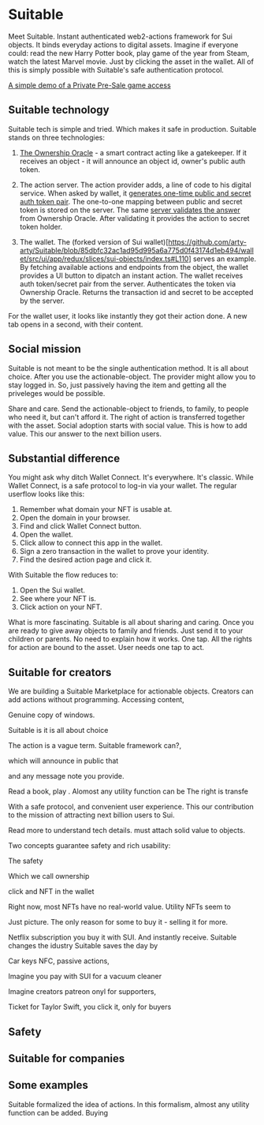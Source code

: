 # Suitable

Meet Suitable. Instant authenticated web2-actions framework for Sui objects. It binds everyday actions to digital assets.
Imagine if everyone could: read the new Harry Potter book, play game of the year from Steam, watch the latest Marvel movie. Just by clicking the asset in the wallet. All of this is simply possible with Suitable's safe authentication protocol.

[A simple demo of a Private Pre-Sale game access](https://www.youtube.com/watch?v=agwS91HOJmk)

## Suitable technology

Suitable tech is simple and tried. Which makes it safe in production. Suitable stands on three technologies:

1. [The Ownership Oracle](https://github.com/arty-arty/Suitable/blob/69219fcc0347743a270a30cea2928c7b770e3bba/contract/sources/action_nft.move#L83) - a smart contract acting like a gatekeeper.
If it receives an object - it will announce an object id, owner's public auth token.

2. The action server. The action provider adds, a line of code to his digital service. When asked by wallet, it [generates one-time public and secret auth token pair](https://github.com/arty-arty/Suitable/blob/69219fcc0347743a270a30cea2928c7b770e3bba/api/actionHandle.js#L42). The one-to-one mapping between public and secret token is stored on the server. The same [server validates the answer](https://github.com/arty-arty/Suitable/blob/69219fcc0347743a270a30cea2928c7b770e3bba/api/actionHandle.js#L68) from Ownership Oracle. After validating it provides the action to secret token holder.

3. The wallet. The (forked version of Sui wallet)[https://github.com/arty-arty/Suitable/blob/85dbfc32ac1ad95d995a6a775d0f43174d1eb494/wallet/src/ui/app/redux/slices/sui-objects/index.ts#L110] serves an example. By fetching available actions and endpoints from the object, the wallet provides a UI button to dipatch an instant action. The wallet receives auth token/secret pair from the server. Authenticates the token via Ownership Oracle. Returns the transaction id and secret to be accepted by the server.

For the wallet user, it looks like instantly they got their action done. A new tab opens in a second, with their content.

## Social mission

Suitable is not meant to be the single authentication method. It is all about choice. After you use the actionable-object. The provider might allow you to stay logged in. So, just passively having the item and getting all the priveleges would be possible.

Share and care. Send the actionable-object to friends, to family, to people who need it, but can't afford it. The right of action is transferred together with the asset. Social adoption starts with social value. This is how to add value. This our answer to the next billion users.

## Substantial difference

You might ask why ditch Wallet Connect. It's everywhere. It's classic.
While Wallet Connect, is a safe protocol to log-in via your wallet. The regular userflow looks like this:

1. Remember what domain your NFT is usable at. 
2. Open the domain in your browser.
3. Find and click Wallet Connect button.
4. Open the wallet.
5. Click allow to connect this app in the wallet.
6. Sign a zero transaction in the wallet to prove your identity.
7. Find the desired action page and click it.

With Suitable the flow reduces to:

1. Open the Sui wallet.
2. See where your NFT is.
3. Click action on your NFT.

What is more fascinating. Suitable is all about sharing and caring. 
Once you are ready to give away objects to family and friends. Just send it to your children or parents. No need to explain how it works. One tap. All the rights for action are bound to the asset. User needs one tap to act.

## Suitable for creators

We are building a Suitable Marketplace for actionable objects. Creators can add actions without programming.
Accessing content,




Genuine copy of windows.

Suitable is it is all about choice


<!-- Share and care by sending to your family. The action is transferred together with the  -->


The action is a vague term. Suitable framework can?, 






which will announce in public that 



and any message note you provide.

Read a book, play  . Alomost any utility function can be
The right is transfe

With a safe protocol, and convenient user experience. This our contribution to the mission of attracting next billion users to Sui. 

Read more to understand tech details.
must attach solid value to objects. 

<!-- It turns the tables by  -->

Two concepts guarantee safety and rich usability:

The safety 

Which we call ownership

click and NFT in the wallet

Right now, most NFTs have no real-world value. Utility NFTs seem to 

Just picture. The only reason for some to buy it - selling it for more.


Netflix subscription you buy it with SUI. And instantly receive. 
Suitable changes the idustry 
Suitable saves the day by

Car keys NFC, passive actions,

Imagine you pay with SUI for a vacuum cleaner



Imagine creators patreon onyl for supporters,

Ticket for Taylor Swift, you click it,
only for buyers

## Safety

## Suitable for companies


## Some examples

Suitable formalized the idea of actions. In this formalism, almost any utility function can be added.
Buying 




<!-- If you don't believe and
It almost looks like magic -->
<!-- ## The implications
Subscriptions to VPN, streaming services, -->